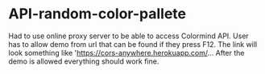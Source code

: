 # API-random-color-pallete

Had to use online proxy server to be able to access Colormind API.
User has to allow demo from url that can be found if they press F12.
The link will look something like 'https://cors-anywhere.herokuapp.com/...
After the demo is allowed everything should work fine.
